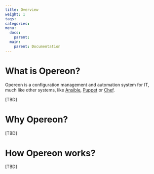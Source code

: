 ```yaml
---
title: Overview
weight: 1
tags:
categories:
menu:
  docs:
    parent: 
  main:
    parent: Documentation
---
```


# What is Opereon?

Opereon is a configuration management and automation system for IT, much like other systems, like [Ansible](https://www.ansible.com), [Puppet](https://puppet.com) or [Chef](https://www.chef.io).

[TBD]

# Why Opereon?

[TBD]

# How Opereon works?

[TBD]

